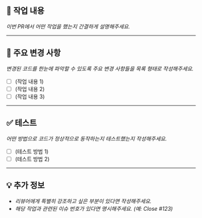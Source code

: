 ## 📝 작업 내용

_이번 PR에서 어떤 작업을 했는지 간결하게 설명해주세요._

---

## 📌 주요 변경 사항

_변경된 코드를 한눈에 파악할 수 있도록 주요 변경 사항들을 목록 형태로 작성해주세요._

- [ ] (작업 내용 1)
- [ ] (작업 내용 2)
- [ ] (작업 내용 3)

---

## ✅ 테스트

_어떤 방법으로 코드가 정상적으로 동작하는지 테스트했는지 작성해주세요._

- [ ] (테스트 방법 1)
- [ ] (테스트 방법 2)

---


## 💡 추가 정보

- _리뷰어에게 특별히 강조하고 싶은 부분이 있다면 작성해주세요._
- _해당 작업과 관련된 이슈 번호가 있다면 명시해주세요. (예: Close #123)_
